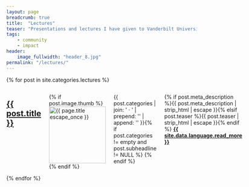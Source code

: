```yaml
---
layout: page
breadcrumb: true
title:  "Lectures"
teaser: "Presentations and lectures I have given to Vanderbilt University graduate-level courses."
tags:
    - community
    - impact
header:
    image_fullwidth: "header_8.jpg"
permalink: "/lectures/"
---
```


{% for post in site.categories.lectures %}
  <div class="row">
    <div class="small-12 columns b60">
      <h2><a href="{{ site.url }}{{ site.baseurl }}{{ post.url }}">{{ post.title }}</a></h2>
      <p> {% if post.image.thumb %}<a href="{{ site.url }}{{ site.baseurl }}{{ post.url }}" title="{{ post.title | escape_once }}"><img src="{{ site.urlimg }}{{ post.image.thumb }}" class="alignleft" width="150" height="150" alt="{{ page.title escape_once }}"></a>{% endif %} </p>
            <p class="subheadline">{{ post.categories | join: ' &middot; ' | prepend: '<span class="subheader">' | append: '</span>' }}{% if post.categories != empty and post.subheadline != NULL %}  {% endif %}</p>
            <p> {% if post.meta_description %}{{ post.meta_description | strip_html | escape }}{% elsif post.teaser %}{{ post.teaser | strip_html | escape }}{% endif %} <a href="{{ site.url }}{{ site.baseurl }}{{ post.url }}" title="{{ site.data.language.read }} {{ post.title | escape_once }}"><strong>{{ site.data.language.read_more }}</strong></a>
      </p>
    </div><!-- /.small-12.columns -->
  </div><!-- /.row -->
{% endfor %}

